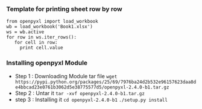 ### Template for printing sheet row by row

```
from openpyxl import load_workbook
wb = load_workbook('Book1.xlsx')
ws = wb.active
for row in ws.iter_rows():
   for cell in row:
     print cell.value
```

### Installing openpyxl Module

- Step 1 : Downloading Module tar file
`wget https://pypi.python.org/packages/25/69/7976ba24d2b532e96157623daa8de4bbcad23e0761b3062d5e38775577d5/openpyxl-2.4.0-b1.tar.gz`
- Step 2 : Untar it
`tar -xvf openpyxl-2.4.0-b1.tar.gz`
- step 3 : Installing it
`cd openpyxl-2.4.0-b1`
`./setup.py install`

